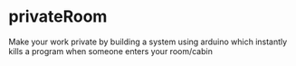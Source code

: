 # privateRoom
Make your work private by building a system using arduino which instantly kills a program when someone enters your room/cabin
